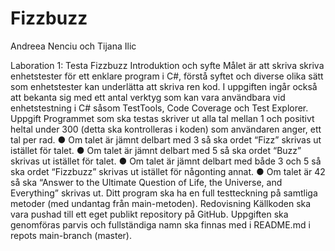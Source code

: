 # Fizzbuzz

Andreea Nenciu och Tijana Ilic

Laboration 1: Testa Fizzbuzz
Introduktion och syfte
Målet är att skriva skriva enhetstester för ett enklare program i C#, förstå syftet och diverse
olika sätt som enhetstester kan underlätta att skriva ren kod.
I uppgiften ingår också att bekanta sig med ett antal verktyg som kan vara användbara vid
enhetstestning i C# såsom TestTools, Code Coverage och Test Explorer.
Uppgift
Programmet som ska testas skriver ut alla tal mellan 1 och positivt heltal under 300 (detta
ska kontrolleras i koden) som användaren anger, ett tal per rad.
● Om talet är jämnt delbart med 3 så ska ordet “Fizz” skrivas ut istället för talet.
● Om talet är jämnt delbart med 5 så ska ordet “Buzz” skrivas ut istället för talet.
● Om talet är jämnt delbart med både 3 och 5 så ska ordet “Fizzbuzz” skrivas ut istället
för någonting annat.
● Om talet är 42 så ska “Answer to the Ultimate Question of Life, the Universe, and
Everything” skrivas ut.
Ditt program ska ha en full testteckning på samtliga metoder (med undantag från
main-metoden).
Redovisning
Källkoden ska vara pushad till ett eget publikt repository på GitHub. Uppgiften ska
genomföras parvis och fullständiga namn ska finnas med i README.md i repots
main-branch (master).
